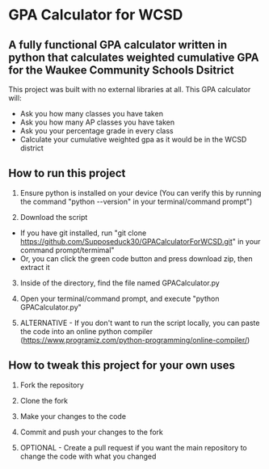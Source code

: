 # GPA Calculator for WCSD

## A fully functional GPA calculator written in python that calculates weighted cumulative GPA for the Waukee Community Schools Dsitrict

This project was built with no external libraries at all. This GPA calculator will:
- Ask you how many classes you have taken 
- Ask you how many AP classes you have taken
- Ask you your percentage grade in every class
- Calculate your cumulative weighted gpa as it would be in the WCSD district 

## How to run this project
1. Ensure python is installed on your device (You can verify this by running the command "python --version" in your terminal/command prompt")

2. Download the script
- If you have git installed, run "git clone https://github.com/Supposeduck30/GPACalculatorForWCSD.git" in your command prompt/termimal"
- Or, you can click the green code button and press download zip, then extract it

3. Inside of the directory, find the file named GPACalculator.py

4. Open your terminal/command prompt, and execute "python GPACalculator.py"

5. ALTERNATIVE - If you don't want to run the script locally, you can paste the code into an online python compiler (https://www.programiz.com/python-programming/online-compiler/)

## How to tweak this project for your own uses 
1. Fork the repository
   
2. Clone the fork
   
3. Make your changes to the code
   
4. Commit and push your changes to the fork
   
5. OPTIONAL - Create a pull request if you want the main repository to change the code with what you changed 

